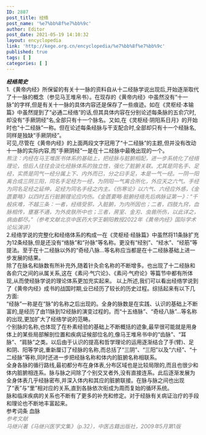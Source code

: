 ```yaml
---
ID: 2887
post_title: 经络
post_name: '%e7%bb%8f%e7%bb%9c'
author: Editor
post_date: 2021-05-19 14:10:32
layout: encyclopedia
link: 'http://kege.org.cn/encyclopedia/%e7%bb%8f%e7%bb%9c'
published: true
tags: [ ]
categories: [ ]
---
```

<div><strong><em>经络简史</em></strong></div>
<div></div>
<div>1.《黄帝内经》所保留的有关十一脉的资料自从十二经脉学说出现后,开始逐渐取代了十一脉的概念（参见马王堆帛书）。在现存的《黄帝内经》中虽然没有“十一脉”的字样,但是有关十一脉的具体内容还是保存了一些痕迹。如在《灵枢经·本输篇》中虽然提到了“必通二经络”的话,但其具体内容在分别论述每条脉的五俞穴时,却没有“手厥阴经”名,全部只有十一个脉名。又如,在《灵枢经·阴阳系日月》的开始时也“十二经脉”一称。但在论述每条经脉与干支配合时,全部却只有十一个经脉名,同样是独缺“手厥阴经”。</div>
<div></div>
<div>可见,尽管在《黄帝内经》的上面两段文字冠用了“十二经脉”的主题,但并没有改动十一脉的实际内容,而“手厥阴经”一是在十二经脉中最晚出现的一个。</div>
<div></div>
<div><span style="color: #808080;"><em>熊注：内经在马王堆医书体系的基础上，把经脉与脏腑相配，进一步系统化了经络理论，但后人往往会淡化经脉体系的独立性，强化了脏腑关联。尤其是同名手、足经，实质是同气一经分属上下、内外而已，分之曰手足，本是一气一经。一阴一阳离合成三阴三阳，同名手足经为一经，为阴阳一气离合所化，外应天之六气。手经为同名足经之延伸，足经为同名手经之内主。《伤寒论》以六气、六经应外感，《金匮要略》以四时五行脏腑理论应内伤。《金匮要略·脏腑经络先后病脉证第一》：“千般疢难，不越三条：一者，经络受邪，入脏腑，为内所因也；二者，四肢九窍，血脉相传，壅塞不通，为外皮肤所中也；三者，房室、金刃、虫兽所伤，以此详之，病由都尽。”（参考文献北京中医药大学王朝阳教授2022年《黄帝内经》国际学术论坛演讲）</em></span></div>
<div></div>
<div>2.经络学说的完整化和经络体系的构成一在《灵枢经·经脉篇》中虽然将11条脉扩充为12条经脉,但是还没有“络脉”和“孙脉”等名称。更没有“经别”、“经水”、“经筋”等提法。至于在十二经脉以外的“奇经八脉…等名称应当都是在十二经脉基础上进一步发展的结果。</div>
<div></div>
<div>除了在脉名和脉数有所补充外,随着针灸俞名称的不断增多。也出现了十二经脉和各俞穴之间的从属关系,这在《素问·气穴论》、《素问·气府论》等篇节中都有所体现,从而使经脉学说的理论体系更加充实起来。 以上所述,我们可以看出经络学说到了《黄帝内经》成书的战国时期,业已经历了较长的历史过程。综括起来有以下几方面:</div>
<div></div>
<div>“经脉”一称是在“脉”的名称之后出现的。全身的脉数是在实践、认识的基础上不断富的,是经历了由11脉到12经脉的演变过程的。而“十五络脉”、“奇经八脉”…等名称的出现,更加扩大了经络学说的范畴。</div>
<div></div>
<div>个别脉的名称,也体现了在朴素经验的基础上不断概括的迹象,最早很可能就是用身体上的某些局部解剖位置和疾病证候部位名的,像马王堆帛书中的“齿脉”、“耳脉”、“肩脉”之类。以后由于认识的提高和哲学理论的运用逐渐结合了手(臂)、足和阴、阳等学说,重新厘订了经脉的名称,而总括了“三阴”、“三阳”以及“六经”、“十二经脉”等称,同时还进一步把经脉名称和体内的脏腑名称相联系。</div>
<div></div>
<div>全身各脉的循行路线,最初都分布在身体表,分布区域也是比较局限的,而且也很少和体内脏腑相连系。脉与脉之间除了个别交叉者外,没有直接连系。此后逐渐发展为全身体表几乎经脉密布,并深入体内和其应的脏腑联接。在脉与脉之间也出现了“表”与“里”相对应的关系,直到各脉依次衔成为周而复始的循环系统。</div>
<div></div>
<div>脉和临床疾病的关系也不断有了更多的补充和修定。对于经脉有关病证治疗的手段和理论也不断地丰富起来。</div>
<div></div>
<div>参考词条 血脉</div>
<div></div>
<div><span style="color: #808080;"><em>参考文献</em></span></div>
<div><span style="color: #808080;"><em>马继兴著《马继兴医学文集》（p.32），中医古籍出版社，2009年5月第1版</em></span></div>